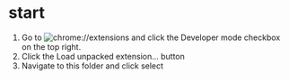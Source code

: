 # start

1. Go to ![chrome://extensions](chrome://extensions) and click the Developer mode checkbox on the top right.
2. Click the Load unpacked extension… button
3. Navigate to this folder and click select
